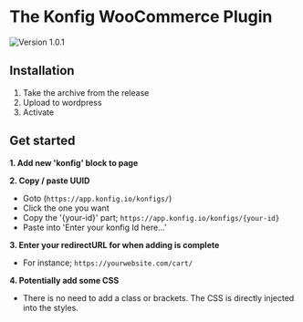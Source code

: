 <h1> The Konfig WooCommerce Plugin </h1>

![Version 1.0.1](https://img.shields.io/badge/Version-1.0.0-brightgreen)

## Installation
1. Take the archive from the release
2. Upload to wordpress
3. Activate

## Get started
**1. Add new 'konfig' block to page**

**2. Copy / paste UUID**
  - Goto (`https://app.konfig.io/konfigs/`)
  - Click the one you want
  - Copy the '{your-id}' part; `https://app.konfig.io/konfigs/{your-id}`
  - Paste into 'Enter your konfig Id here...'

**3. Enter your redirectURL for when adding is complete**
  - For instance; `https://yourwebsite.com/cart/`

**4. Potentially add some CSS**
  - There is no need to add a class or brackets. The CSS is directly injected into the styles.

